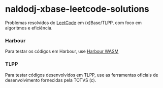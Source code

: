 # naldodj-xbase-leetcode-solutions
Problemas resolvidos do [LeetCode](https://leetcode.com/problemset/) em (x)Base/TLPP, com foco em algoritmos e eficiência.

### Harbour 
Para testar os códigos em Harbour, use [Harbour WASM](https://fivetechsoft.github.io/harbour_wasm/)

### TLPP
Para testar códigos desenvolvidos em TLPP, use as ferramentas oficiais de desenvolvimento fornecidas pela TOTVS (c).
